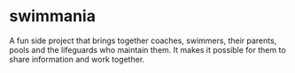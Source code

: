 # swimmania
A fun side project that brings together coaches, swimmers, their parents, pools and the lifeguards who maintain them. It makes it possible for them to share information and work together.
